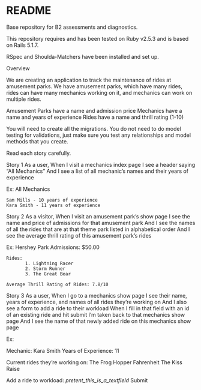# README

Base repository for B2 assessments and diagnostics.

This repository requires and has been tested on Ruby v2.5.3 and is based on Rails 5.1.7.

RSpec and Shoulda-Matchers have been installed and set up.


Overview
 
We are creating an application to track the maintenance of rides at amusement parks. We have amusement parks, which have many rides, rides can have many mechanics working on it, and mechanics can work on multiple rides. 
 
Amusement Parks have a name and admission price
Mechanics have a name and years of experience
Rides have a name and thrill rating (1-10)
 
You will need to create all the migrations. You do not need to do model testing for validations, just make sure you test any relationships and model methods that you create.
 
Read each story carefully.
 
Story 1
As a user, 
When I visit a mechanics index page
I see a header saying “All Mechanics”
And I see a list of all mechanic’s names and their years of experience
 
 
Ex: 
              All Mechanics
 
    Sam Mills - 10 years of experience 
    Kara Smith - 11 years of experience
 
 
Story 2
As a visitor, 
When I visit an amusement park’s show page
I see the name and price of admissions for that amusement park
And I see the names of all the rides that are at that theme park listed in alphabetical order
And I see the average thrill rating of this amusement park’s rides
 
Ex: Hershey Park
    Admissions: $50.00
       
    Rides: 
           1. Lightning Racer 
           2. Storm Runner
           3. The Great Bear 
 
    Average Thrill Rating of Rides: 7.8/10
       
Story 3
As a user, 
When I go to a mechanics show page 
I see their name, years of experience, and names of all rides they’re working on
And I also see a form to add a ride to their workload
When I fill in that field with an id of an existing ride and hit submit
I’m taken back to that mechanics show page
And I see the name of that newly added ride on this mechanics show page
 
Ex: 
 
Mechanic: Kara Smith
Years of Experience: 11
 
Current rides they’re working on: 
The Frog Hopper 
Fahrenheit 
The Kiss Raise
 
Add a ride to workload: 
 _pretent_this_is_a_textfield_
                       Submit
